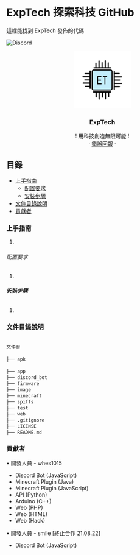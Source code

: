 # ExpTech 探索科技 GitHub

這裡能找到 ExpTech 發佈的代碼

<!-- PROJECT SHIELDS -->
<img alt="Discord" src="https://img.shields.io/discord/857867969849589761">
<!-- PROJECT LOGO -->
<br />

<p align="center">
  <a href="https://github.com/whes1015/ExpTech/">
    <img src="image/ExpTech.jpg" alt="ExpTech" width="150" height="150">
  </a>

  <h3 align="center">ExpTech</h3>
  <p align="center">
    ! 用科技創造無限可能 !
    <br />
    ·
    <a href="https://github.com/whes1015/ExpTech/issues">錯誤回報</a>
    ·
  </p>

</p>
 
## 目錄

- [上手指南](#上手指南)
  - [配置要求](#配置要求)
  - [安裝步驟](#安裝步驟)
- [文件目錄說明](#文件目錄說明)
- [貢獻者](#貢獻者)

### 上手指南
1.

###### 配置要求
1.

###### **安裝步驟**
1.

### 文件目錄說明
```

文件樹

├── apk

├── app
├── discord_bot
├── firmware
├── image
├── minecraft
├── spiffs
├── test
├── web
├── .gitignore
├── LICENSE
├── README.md

```

### 貢獻者
• 開發人員 - whes1015
- Discord Bot (JavaScript)
- Minecraft Plugin (Java)
- Minecraft Plugin (JavaScript)
- API (Python)
- Arduino (C++)
- Web (PHP)
- Web (HTML)
- Web (Hack)

• 開發人員 - smile [終止合作 21.08.22]
- Discord Bot (JavaScript)
